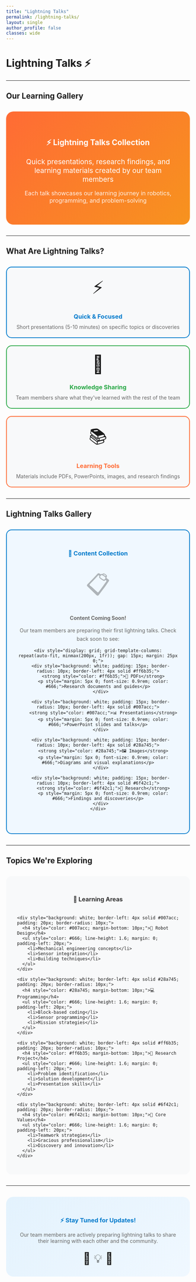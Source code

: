 ```yaml
---
title: "Lightning Talks"
permalink: /lightning-talks/
layout: single
author_profile: false
classes: wide
---
```


# Lightning Talks ⚡

---

## Our Learning Gallery

<div style="background: linear-gradient(135deg, #ff6b35, #f7931e); color: white; padding: 40px; border-radius: 20px; margin: 30px 0; text-align: center;">
  <h2 style="color: white; margin-bottom: 20px;">⚡ Lightning Talks Collection</h2>
  <p style="font-size: 1.2rem; margin-bottom: 15px;">
    Quick presentations, research findings, and learning materials created by our team members
  </p>
  <p style="font-size: 1rem; opacity: 0.9;">
    Each talk showcases our learning journey in robotics, programming, and problem-solving
  </p>
</div>

---

## What Are Lightning Talks?

<div style="display: grid; grid-template-columns: repeat(auto-fit, minmax(250px, 1fr)); gap: 20px; margin: 30px 0;">
  
  <div style="background: #f8f9fa; border: 2px solid #007acc; border-radius: 15px; padding: 20px; text-align: center;">
    <div style="font-size: 3rem; margin-bottom: 15px;">⚡</div>
    <h3 style="color: #007acc; margin-bottom: 10px;">Quick & Focused</h3>
    <p style="color: #666; margin: 0;">Short presentations (5-10 minutes) on specific topics or discoveries</p>
  </div>
  
  <div style="background: #f8f9fa; border: 2px solid #28a745; border-radius: 15px; padding: 20px; text-align: center;">
    <div style="font-size: 3rem; margin-bottom: 15px;">🧠</div>
    <h3 style="color: #28a745; margin-bottom: 10px;">Knowledge Sharing</h3>
    <p style="color: #666; margin: 0;">Team members share what they've learned with the rest of the team</p>
  </div>
  
  <div style="background: #f8f9fa; border: 2px solid #ff6b35; border-radius: 15px; padding: 20px; text-align: center;">
    <div style="font-size: 3rem; margin-bottom: 15px;">📚</div>
    <h3 style="color: #ff6b35; margin-bottom: 10px;">Learning Tools</h3>
    <p style="color: #666; margin: 0;">Materials include PDFs, PowerPoints, images, and research findings</p>
  </div>
  
</div>

---

## Lightning Talks Gallery

<div style="background: #f0f8ff; border: 2px solid #007acc; border-radius: 15px; padding: 30px; margin: 30px 0;">
  <h3 style="color: #007acc; margin-bottom: 20px; text-align: center;">📂 Content Collection</h3>
  
  <div style="text-align: center; margin: 30px 0;">
    <div style="font-size: 4rem; margin-bottom: 20px; opacity: 0.3;">📋</div>
    <h4 style="color: #666; margin-bottom: 15px;">Content Coming Soon!</h4>
    <p style="color: #666; line-height: 1.6;">
      Our team members are preparing their first lightning talks. Check back soon to see:
    </p>
    
    <div style="display: grid; grid-template-columns: repeat(auto-fit, minmax(200px, 1fr)); gap: 15px; margin: 25px 0;">
      <div style="background: white; padding: 15px; border-radius: 10px; border-left: 4px solid #ff6b35;">
        <strong style="color: #ff6b35;">📄 PDFs</strong>
        <p style="margin: 5px 0; font-size: 0.9rem; color: #666;">Research documents and guides</p>
      </div>
      
      <div style="background: white; padding: 15px; border-radius: 10px; border-left: 4px solid #007acc;">
        <strong style="color: #007acc;">📊 Presentations</strong>
        <p style="margin: 5px 0; font-size: 0.9rem; color: #666;">PowerPoint slides and talks</p>
      </div>
      
      <div style="background: white; padding: 15px; border-radius: 10px; border-left: 4px solid #28a745;">
        <strong style="color: #28a745;">🖼️ Images</strong>
        <p style="margin: 5px 0; font-size: 0.9rem; color: #666;">Diagrams and visual explanations</p>
      </div>
      
      <div style="background: white; padding: 15px; border-radius: 10px; border-left: 4px solid #6f42c1;">
        <strong style="color: #6f42c1;">🔬 Research</strong>
        <p style="margin: 5px 0; font-size: 0.9rem; color: #666;">Findings and discoveries</p>
      </div>
    </div>
  </div>
</div>

<!-- This section will be populated with actual content -->
<div id="lightning-talks-content">
  
  <!-- Example structure for when you add content:
  
  <div style="border: 2px solid #ff6b35; border-radius: 15px; padding: 25px; margin: 25px 0; background: white;">
    <div style="display: flex; align-items: center; gap: 20px; flex-wrap: wrap;">
      <div style="width: 80px; height: 80px; background: linear-gradient(135deg, #ff6b35, #f7931e); border-radius: 15px; display: flex; align-items: center; justify-content: center; color: white; font-size: 2rem;">
        📄
      </div>
      <div style="flex: 1;">
        <h3 style="color: #ff6b35; margin-bottom: 8px;">[Talk Title]</h3>
        <p style="color: #666; margin-bottom: 10px;">By: [Student Name] • [Date]</p>
        <p style="color: #333; line-height: 1.6;">[Brief description of the lightning talk content]</p>
        <a href="/assets/lightning-talks/[filename]" target="_blank" style="background: #ff6b35; color: white; padding: 8px 16px; border-radius: 5px; text-decoration: none; display: inline-block; margin-top: 10px;">
          📥 Download/View
        </a>
      </div>
    </div>
  </div>
  
  -->
  
</div>

---

## Topics We're Exploring

<div style="background: #f8f9fa; border-radius: 15px; padding: 30px; margin: 30px 0;">
  <h3 style="color: #333; margin-bottom: 20px; text-align: center;">🎯 Learning Areas</h3>
  
  <div style="display: grid; grid-template-columns: repeat(auto-fit, minmax(250px, 1fr)); gap: 20px;">
    
    <div style="background: white; border-left: 4px solid #007acc; padding: 20px; border-radius: 10px;">
      <h4 style="color: #007acc; margin-bottom: 10px;">🤖 Robot Design</h4>
      <ul style="color: #666; line-height: 1.6; margin: 0; padding-left: 20px;">
        <li>Mechanical engineering concepts</li>
        <li>Sensor integration</li>
        <li>Building techniques</li>
      </ul>
    </div>
    
    <div style="background: white; border-left: 4px solid #28a745; padding: 20px; border-radius: 10px;">
      <h4 style="color: #28a745; margin-bottom: 10px;">💻 Programming</h4>
      <ul style="color: #666; line-height: 1.6; margin: 0; padding-left: 20px;">
        <li>Block-based coding</li>
        <li>Sensor programming</li>
        <li>Mission strategies</li>
      </ul>
    </div>
    
    <div style="background: white; border-left: 4px solid #ff6b35; padding: 20px; border-radius: 10px;">
      <h4 style="color: #ff6b35; margin-bottom: 10px;">🔬 Research Project</h4>
      <ul style="color: #666; line-height: 1.6; margin: 0; padding-left: 20px;">
        <li>Problem identification</li>
        <li>Solution development</li>
        <li>Presentation skills</li>
      </ul>
    </div>
    
    <div style="background: white; border-left: 4px solid #6f42c1; padding: 20px; border-radius: 10px;">
      <h4 style="color: #6f42c1; margin-bottom: 10px;">🤝 Core Values</h4>
      <ul style="color: #666; line-height: 1.6; margin: 0; padding-left: 20px;">
        <li>Teamwork strategies</li>
        <li>Gracious professionalism</li>
        <li>Discovery and innovation</li>
      </ul>
    </div>
    
  </div>
</div>

---

<div style="text-align: center; background: linear-gradient(135deg, #e3f2fd, #f0f8ff); padding: 30px; border-radius: 20px; margin: 30px 0;">
  <h3 style="color: #007acc; margin-bottom: 15px;">⚡ Stay Tuned for Updates!</h3>
  <p style="color: #666; margin-bottom: 20px;">
    Our team members are actively preparing lightning talks to share their learning with each other and the community.
  </p>
  <div style="font-size: 2rem; margin-top: 15px;">🧱 💡 🚀</div>
</div>